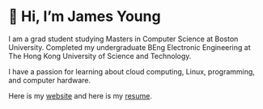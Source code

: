 # 👋 Hi, I’m James Young

I am a grad student studying Masters in Computer Science at Boston University. Completed my undergraduate BEng Electronic Engineering at The Hong Kong University of Science and Technology.

I have a passion for learning about cloud computing, Linux, programming, and computer hardware.

Here is my [website](https://portfolio.jyylab.com/) and here is my [resume](https://resume1.jyylab.com/).

<!-- I have a passion for learning about cloud computing, Linux, programming, and computer hardware. -->
